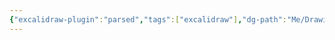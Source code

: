 ```yaml
---
{"excalidraw-plugin":"parsed","tags":["excalidraw"],"dg-path":"Me/Drawing 2024-02-08 15.31.09.excalidraw","dg-publish":true,"noteIcon":2,"title":"Drawing 2024-02-08 15.31.09.excalidraw","permalink":"/Me/Drawing 2024-02-08 15.31.09/","dgPassFrontmatter":true}
---
```

<style> .container {font-family: sans-serif; text-align: center;} .button-wrapper button {z-index: 1;height: 40px; width: 100px; margin: 10px;padding: 5px;} .excalidraw .App-menu_top .buttonList { display: flex;} .excalidraw-wrapper { height: 800px; margin: 50px; position: relative;} :root[dir="ltr"] .excalidraw .layer-ui__wrapper .zen-mode-transition.App-menu_bottom--transition-left {transform: none;} </style><script src="https://cdn.jsdelivr.net/npm/react@17/umd/react.production.min.js"></script><script src="https://cdn.jsdelivr.net/npm/react-dom@17/umd/react-dom.production.min.js"></script><script type="text/javascript" src="https://cdn.jsdelivr.net/npm/@excalidraw/excalidraw@0/dist/excalidraw.production.min.js"></script><div id="Drawing_2024-02-08_1531.09.excalidraw.md"></div><script>(function(){const InitialData={"type":"excalidraw","version":2,"source":"https://github.com/zsviczian/obsidian-excalidraw-plugin/releases/tag/2.0.20","elements":[{"id":"2xDNzegcLmmCbW62YKNk-","type":"arrow","x":-145.58331298828125,"y":-104.33335876464844,"width":0,"height":0,"angle":0,"strokeColor":"#1e1e1e","backgroundColor":"transparent","fillStyle":"solid","strokeWidth":2,"strokeStyle":"solid","roughness":1,"opacity":100,"groupIds":[],"frameId":null,"roundness":{"type":2},"seed":1531158430,"version":3,"versionNonce":1450889246,"isDeleted":false,"boundElements":null,"updated":1707377471239,"link":null,"locked":false,"points":[[0,0],[0,0]],"lastCommittedPoint":null,"startBinding":null,"endBinding":null,"startArrowhead":null,"endArrowhead":"arrow"},{"id":"zz0DuDHNWvcfEHt-l4KWv","type":"rectangle","x":-128.25,"y":-161.6666717529297,"width":299.3333740234375,"height":224.66665649414062,"angle":0,"strokeColor":"#1e1e1e","backgroundColor":"transparent","fillStyle":"solid","strokeWidth":2,"strokeStyle":"solid","roughness":1,"opacity":100,"groupIds":[],"frameId":null,"roundness":{"type":3},"seed":698388354,"version":23,"versionNonce":714168450,"isDeleted":false,"boundElements":[{"type":"text","id":"xUi4yhRP"}],"updated":1707377475160,"link":null,"locked":false},{"id":"xUi4yhRP","type":"text","x":-96.10323333740234,"y":-61.833343505859375,"width":235.0398406982422,"height":25,"angle":0,"strokeColor":"#1e1e1e","backgroundColor":"transparent","fillStyle":"solid","strokeWidth":2,"strokeStyle":"solid","roughness":1,"opacity":100,"groupIds":[],"frameId":null,"roundness":null,"seed":1740121182,"version":21,"versionNonce":608699202,"isDeleted":false,"boundElements":null,"updated":1707377477941,"link":null,"locked":false,"text":"dfsdafdasd fd fs嘎嘎嘎","rawText":"dfsdafdasd fd fs嘎嘎嘎","fontSize":20,"fontFamily":1,"textAlign":"center","verticalAlign":"middle","baseline":17,"containerId":"zz0DuDHNWvcfEHt-l4KWv","originalText":"dfsdafdasd fd fs嘎嘎嘎","lineHeight":1.25},{"id":"DNv1zamV","type":"text","x":-43.25,"y":-65.00001525878906,"width":10,"height":25,"angle":0,"strokeColor":"#1e1e1e","backgroundColor":"transparent","fillStyle":"solid","strokeWidth":2,"strokeStyle":"solid","roughness":1,"opacity":100,"groupIds":[],"frameId":null,"roundness":null,"seed":101434206,"version":2,"versionNonce":296659266,"isDeleted":true,"boundElements":null,"updated":1707377474616,"link":null,"locked":false,"text":"","rawText":"","fontSize":20,"fontFamily":1,"textAlign":"left","verticalAlign":"top","baseline":17,"containerId":null,"originalText":"","lineHeight":1.25}],"appState":{"theme":"light","viewBackgroundColor":"#ffffff","currentItemStrokeColor":"#1e1e1e","currentItemBackgroundColor":"transparent","currentItemFillStyle":"solid","currentItemStrokeWidth":2,"currentItemStrokeStyle":"solid","currentItemRoughness":1,"currentItemOpacity":100,"currentItemFontFamily":1,"currentItemFontSize":20,"currentItemTextAlign":"left","currentItemStartArrowhead":null,"currentItemEndArrowhead":"arrow","scrollX":431.25,"scrollY":294.3333435058594,"zoom":{"value":1},"currentItemRoundness":"round","gridSize":null,"gridColor":{"Bold":"#C9C9C9FF","Regular":"#EDEDEDFF"},"currentStrokeOptions":null,"previousGridSize":null,"frameRendering":{"enabled":true,"clip":true,"name":true,"outline":true}},"files":{}};InitialData.scrollToContent=true;App=()=>{const e=React.useRef(null),t=React.useRef(null),[n,i]=React.useState({width:void 0,height:void 0});return React.useEffect(()=>{i({width:t.current.getBoundingClientRect().width,height:t.current.getBoundingClientRect().height});const e=()=>{i({width:t.current.getBoundingClientRect().width,height:t.current.getBoundingClientRect().height})};return window.addEventListener("resize",e),()=>window.removeEventListener("resize",e)},[t]),React.createElement(React.Fragment,null,React.createElement("div",{className:"excalidraw-wrapper",ref:t},React.createElement(ExcalidrawLib.Excalidraw,{ref:e,width:n.width,height:n.height,initialData:InitialData,viewModeEnabled:!0,zenModeEnabled:!0,gridModeEnabled:!1})))},excalidrawWrapper=document.getElementById("Drawing_2024-02-08_1531.09.excalidraw.md");ReactDOM.render(React.createElement(App),excalidrawWrapper);})();</script>